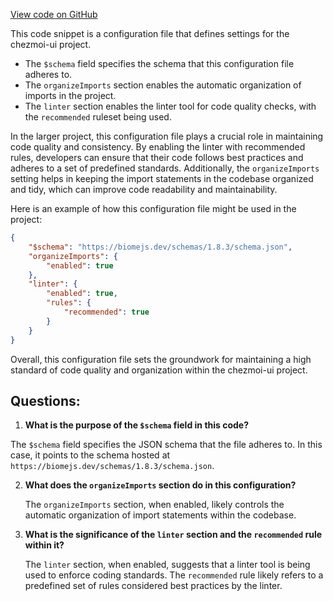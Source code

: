 [View code on GitHub](https://github.com/johan-weitner/chezmoi-ui.git/client/biome.json)

This code snippet is a configuration file that defines settings for the chezmoi-ui project. 

- The `$schema` field specifies the schema that this configuration file adheres to.
- The `organizeImports` section enables the automatic organization of imports in the project.
- The `linter` section enables the linter tool for code quality checks, with the `recommended` ruleset being used.

In the larger project, this configuration file plays a crucial role in maintaining code quality and consistency. By enabling the linter with recommended rules, developers can ensure that their code follows best practices and adheres to a set of predefined standards. Additionally, the `organizeImports` setting helps in keeping the import statements in the codebase organized and tidy, which can improve code readability and maintainability.

Here is an example of how this configuration file might be used in the project:

```json
{
	"$schema": "https://biomejs.dev/schemas/1.8.3/schema.json",
	"organizeImports": {
		"enabled": true
	},
	"linter": {
		"enabled": true,
		"rules": {
			"recommended": true
		}
	}
}
```

Overall, this configuration file sets the groundwork for maintaining a high standard of code quality and organization within the chezmoi-ui project.
## Questions: 
 1. **What is the purpose of the `$schema` field in this code?**
   
   The `$schema` field specifies the JSON schema that the file adheres to. In this case, it points to the schema hosted at `https://biomejs.dev/schemas/1.8.3/schema.json`.

2. **What does the `organizeImports` section do in this configuration?**
   
   The `organizeImports` section, when enabled, likely controls the automatic organization of import statements within the codebase.

3. **What is the significance of the `linter` section and the `recommended` rule within it?**
   
   The `linter` section, when enabled, suggests that a linter tool is being used to enforce coding standards. The `recommended` rule likely refers to a predefined set of rules considered best practices by the linter.